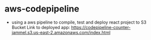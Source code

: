 # aws-codepipeline
- using a aws pipeline to compile, test and deploy react project to S3 Bucket
Link to deployed app: https://codepipeline-counter-jammel.s3.us-east-2.amazonaws.com/index.html
